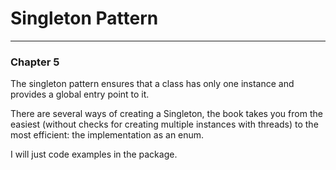 # Singleton Pattern

---

### Chapter 5

The singleton pattern ensures that a class has only one instance and
provides a global entry point to it.

There are several ways of creating a Singleton, the book takes you from
the easiest (without checks for creating multiple instances with
threads) to the most efficient: the implementation as an enum.

I will just code examples in the package.



